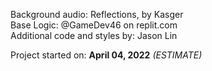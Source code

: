 Background audio: Reflections, by Kasger  
Base Logic: @GameDev46 on replit.com  
Additional code and styles by: Jason Lin

Project started on: **April 04, 2022** *(ESTIMATE)*
